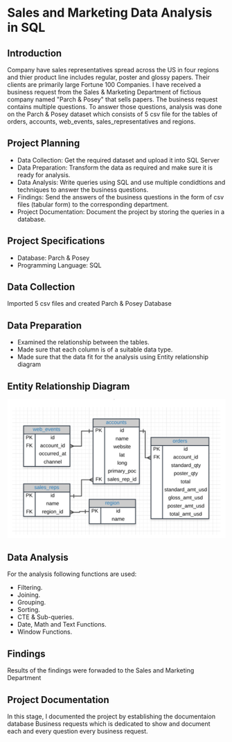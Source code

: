# Sales and Marketing Data Analysis in SQL


## Introduction

Company have sales representatives spread across the US in four regions and thier product line includes regular, poster and glossy papers. Their clients are primarily large Fortune 100 Companies. I have received a business request from the Sales & Marketing Department of fictious company named "Parch & Posey" that sells papers. The business request contains multiple questions. To answer those questions, analysis was done on the Parch & Posey dataset which consists of 5 csv file for the tables of orders, accounts, web_events, sales_representatives and regions.
## Project Planning
- Data Collection: Get the required dataset and upload it into SQL Server
- Data Preparation: Transform the data as required and make sure it is ready for analysis.
- Data Analysis: Write queries using SQL and use multiple condidtions and techniques to answer the business questions.
- Findings: Send the answers of the business questions in the form of csv files (tabular form) to the corresponding department.
- Project Documentation: Document the project by storing the queries in a database. 

## Project Specifications
- Database: Parch & Posey
- Programming Language: SQL
## Data Collection
Imported 5 csv files and created Parch & Posey Database
## Data Preparation
- Examined the relationship between the tables.
- Made sure that each column is of a suitable data type.
- Made sure that the data fit for the analysis using Entity relationship diagram

## Entity Relationship Diagram

![App Screenshot](https://github.com/nitesht2/SQL-for-Data-Analysis/blob/main/Entity%20_Relationship%20_Diagram%20PM.png)


## Data Analysis
For the analysis following functions are used:
- Filtering.
- Joining.
- Grouping.
- Sorting.
- CTE & Sub-queries.
- Date, Math and Text Functions.
- Window Functions.


## Findings
Results of the findings were forwaded to the Sales and Marketing Department

## Project Documentation
In this stage, I documented the project by establishing the documentaion database Business requests which is dedicated to show and document each and every question every business request.
